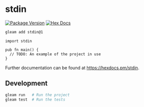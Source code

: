# stdin

[![Package Version](https://img.shields.io/hexpm/v/stdin)](https://hex.pm/packages/stdin)
[![Hex Docs](https://img.shields.io/badge/hex-docs-ffaff3)](https://hexdocs.pm/stdin/)

```sh
gleam add stdin@1
```
```gleam
import stdin

pub fn main() {
  // TODO: An example of the project in use
}
```

Further documentation can be found at <https://hexdocs.pm/stdin>.

## Development

```sh
gleam run   # Run the project
gleam test  # Run the tests
```

